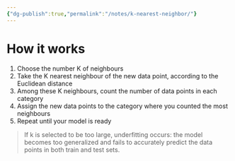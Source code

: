 ```yaml
---
{"dg-publish":true,"permalink":"/notes/k-nearest-neighbor/"}
---
```



# How it works
1. Choose the number K of neighbours
2. Take the K nearest neighbour of the new data point, according to the Euclidean distance
3. Among these K neighbours, count the number of data points in each category
4. Assign the new data points to the category where you counted the most neighbours
5. Repeat until your model is ready

> If k is selected to be too large, underfitting occurs: the model becomes too generalized and fails to accurately predict the data points in both train and test sets.